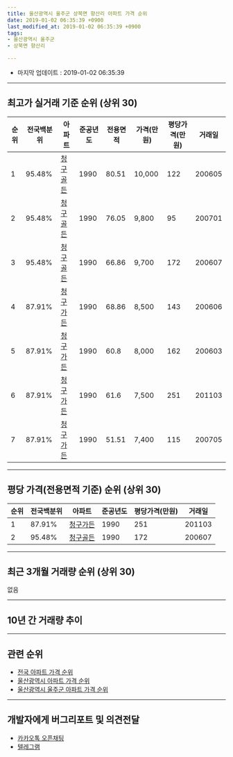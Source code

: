 ```yaml
---
title: 울산광역시 울주군 상북면 향산리 아파트 가격 순위
date: 2019-01-02 06:35:39 +0900
last_modified_at: 2019-01-02 06:35:39 +0900
tags:
- 울산광역시 울주군
- 상북면 향산리

---
```


* 마지막 업데이트 : 2019-01-02 06:35:39

---

## 최고가 실거래 기준 순위 (상위 30)


|순위|전국백분위|아파트|준공년도|전용면적|가격(만원)|평당가격(만원)|거래일|
|---|---|---|---|---|---|---|---|
|1|95.48%|[청구골든](https://search.naver.com/search.naver?query=%EC%9A%B8%EC%82%B0%EA%B4%91%EC%97%AD%EC%8B%9C+%EC%9A%B8%EC%A3%BC%EA%B5%B0+%EC%83%81%EB%B6%81%EB%A9%B4+%ED%96%A5%EC%82%B0%EB%A6%AC+%EC%B2%AD%EA%B5%AC%EA%B3%A8%EB%93%A0)|1990|80.51|10,000|122|200605|
|2|95.48%|[청구골든](https://search.naver.com/search.naver?query=%EC%9A%B8%EC%82%B0%EA%B4%91%EC%97%AD%EC%8B%9C+%EC%9A%B8%EC%A3%BC%EA%B5%B0+%EC%83%81%EB%B6%81%EB%A9%B4+%ED%96%A5%EC%82%B0%EB%A6%AC+%EC%B2%AD%EA%B5%AC%EA%B3%A8%EB%93%A0)|1990|76.05|9,800|95|200701|
|3|95.48%|[청구골든](https://search.naver.com/search.naver?query=%EC%9A%B8%EC%82%B0%EA%B4%91%EC%97%AD%EC%8B%9C+%EC%9A%B8%EC%A3%BC%EA%B5%B0+%EC%83%81%EB%B6%81%EB%A9%B4+%ED%96%A5%EC%82%B0%EB%A6%AC+%EC%B2%AD%EA%B5%AC%EA%B3%A8%EB%93%A0)|1990|66.86|9,700|172|200607|
|4|87.91%|[청구가든](https://search.naver.com/search.naver?query=%EC%9A%B8%EC%82%B0%EA%B4%91%EC%97%AD%EC%8B%9C+%EC%9A%B8%EC%A3%BC%EA%B5%B0+%EC%83%81%EB%B6%81%EB%A9%B4+%ED%96%A5%EC%82%B0%EB%A6%AC+%EC%B2%AD%EA%B5%AC%EA%B0%80%EB%93%A0)|1990|68.86|8,500|143|200606|
|5|87.91%|[청구가든](https://search.naver.com/search.naver?query=%EC%9A%B8%EC%82%B0%EA%B4%91%EC%97%AD%EC%8B%9C+%EC%9A%B8%EC%A3%BC%EA%B5%B0+%EC%83%81%EB%B6%81%EB%A9%B4+%ED%96%A5%EC%82%B0%EB%A6%AC+%EC%B2%AD%EA%B5%AC%EA%B0%80%EB%93%A0)|1990|60.8|8,000|162|200603|
|6|87.91%|[청구가든](https://search.naver.com/search.naver?query=%EC%9A%B8%EC%82%B0%EA%B4%91%EC%97%AD%EC%8B%9C+%EC%9A%B8%EC%A3%BC%EA%B5%B0+%EC%83%81%EB%B6%81%EB%A9%B4+%ED%96%A5%EC%82%B0%EB%A6%AC+%EC%B2%AD%EA%B5%AC%EA%B0%80%EB%93%A0)|1990|61.6|7,500|251|201103|
|7|87.91%|[청구가든](https://search.naver.com/search.naver?query=%EC%9A%B8%EC%82%B0%EA%B4%91%EC%97%AD%EC%8B%9C+%EC%9A%B8%EC%A3%BC%EA%B5%B0+%EC%83%81%EB%B6%81%EB%A9%B4+%ED%96%A5%EC%82%B0%EB%A6%AC+%EC%B2%AD%EA%B5%AC%EA%B0%80%EB%93%A0)|1990|51.51|7,400|115|200705|


---

## 평당 가격(전용면적 기준) 순위 (상위 30)


|순위|전국백분위|아파트|준공년도|평당가격(만원)|거래일|
|---|---|---|---|---|---|
|1|87.91%|[청구가든](https://search.naver.com/search.naver?query=%EC%9A%B8%EC%82%B0%EA%B4%91%EC%97%AD%EC%8B%9C+%EC%9A%B8%EC%A3%BC%EA%B5%B0+%EC%83%81%EB%B6%81%EB%A9%B4+%ED%96%A5%EC%82%B0%EB%A6%AC+%EC%B2%AD%EA%B5%AC%EA%B0%80%EB%93%A0)|1990|251|201103|
|2|95.48%|[청구골든](https://search.naver.com/search.naver?query=%EC%9A%B8%EC%82%B0%EA%B4%91%EC%97%AD%EC%8B%9C+%EC%9A%B8%EC%A3%BC%EA%B5%B0+%EC%83%81%EB%B6%81%EB%A9%B4+%ED%96%A5%EC%82%B0%EB%A6%AC+%EC%B2%AD%EA%B5%AC%EA%B3%A8%EB%93%A0)|1990|172|200607|


---

## 최근 3개월 거래량 순위 (상위 30)

없음

---

## 10년 간 거래량 추이


<div style="width:100%;">
    <canvas id="deal_progress" height="250"></canvas>
</div>

<script>
new Chart(document.getElementById("deal_progress"), {
    type: 'line',
    data: {
        labels: ['200901','200902','200903','200904','200905','200906','200907','200908','200909','200910','200911','200912','201001','201002','201003','201004','201005','201006','201007','201008','201009','201010','201011','201012','201101','201102','201103','201104','201105','201106','201107','201108','201109','201110','201111','201112','201201','201202','201203','201204','201205','201206','201207','201208','201209','201210','201211','201212','201301','201302','201303','201304','201305','201306','201307','201308','201309','201310','201311','201312','201401','201402','201403','201404','201405','201406','201407','201408','201409','201410','201411','201412','201501','201502','201503','201504','201505','201506','201507','201508','201509','201510','201511','201512','201601','201602','201603','201604','201605','201606','201607','201608','201609','201610','201611','201612','201701','201702','201703','201704','201705','201706','201707','201708','201709','201710','201711','201712','201801','201802','201803','201804','201805','201806','201807','201808','201809','201810','201811','201812','201901'],
        datasets: [{
            label: '실거래 수',
            pointRadius: 1,
            data: [0, 1, 0, 2, 0, 0, 0, 1, 1, 1, 0, 1, 3, 2, 4, 3, 1, 1, 2, 1, 1, 2, 0, 0, 1, 1, 5, 2, 1, 2, 1, 5, 0, 7, 2, 7, 1, 1, 3, 2, 2, 1, 1, 2, 2, 3, 2, 1, 1, 2, 3, 1, 1, 0, 0, 2, 2, 0, 1, 3, 1, 2, 5, 0, 1, 2, 2, 0, 2, 3, 2, 5, 3, 4, 3, 5, 3, 3, 3, 0, 3, 5, 2, 1, 1, 3, 2, 2, 3, 2, 5, 4, 1, 0, 1, 2, 0, 0, 3, 2, 1, 0, 1, 0, 4, 0, 4, 1, 0, 0, 0, 0, 1, 1, 0, 1, 0, 1, 0, 0, 0],
            borderColor: "rgba(255, 201, 14, 1)",
            backgroundColor: "rgba(255, 201, 14, 0.5)",
            fill: true,
        }]
    },
    options: {
        responsive: true,
        title: {
            display: true,
            text: '10년간 거래량 추이'
        },
        tooltips: {
            mode: 'index',
            intersect: false,
        },
        hover: {
            mode: 'nearest',
            intersect: true
        },
        scales: {
            xAxes: [{
                display: true,
                scaleLabel: {
                    display: true,
                    labelString: '년/월'
                }
            }],
            yAxes: [{
                display: true,
                ticks: {
                    suggestedMin: 0,
                },
                scaleLabel: {
                    display: true,
                    labelString: '실거래 수'
                }
            }]
        }
    }
});

</script>


---

## 관련 순위

- [전국 아파트 가격 순위](https://inasie.github.io/apt-ranking/전국)
- [울산광역시 아파트 가격 순위](https://inasie.github.io/apt-ranking/울산광역시)
- [울산광역시 울주군 아파트 가격 순위](https://inasie.github.io/apt-ranking/울산광역시-울주군)


---

## 개발자에게 버그리포트 및 의견전달

- [카카오톡 오픈채팅](https://open.kakao.com/o/gLJUAP4)
- [텔레그램](https://t.me/inasie)

